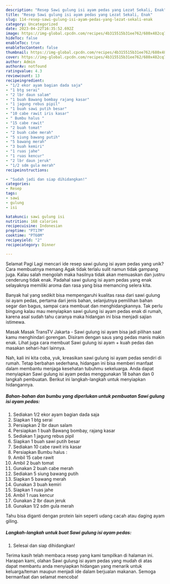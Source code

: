 ```yaml
---
description: "Resep Sawi gulung isi ayam pedas yang Lezat Sekali, Enak"
title: "Resep Sawi gulung isi ayam pedas yang Lezat Sekali, Enak"
slug: 114-resep-sawi-gulung-isi-ayam-pedas-yang-lezat-sekali-enak
category: Uncategorized
date: 2023-04-22T16:35:52.692Z
image: https://img-global.cpcdn.com/recipes/4b315515b31ee762/680x482cq70/sawi-gulung-isi-ayam-pedas-foto-resep-utama.jpg
hideToc: false
enableToc: true
enableTocContent: false
thumbnail: https://img-global.cpcdn.com/recipes/4b315515b31ee762/680x482cq70/sawi-gulung-isi-ayam-pedas-foto-resep-utama.jpg
cover: https://img-global.cpcdn.com/recipes/4b315515b31ee762/680x482cq70/sawi-gulung-isi-ayam-pedas-foto-resep-utama.jpg
author: Admin
authorAv: notfound
ratingvalue: 4.3
reviewcount: 13
recipeingredient:
- "1/2 ekor ayam bagian dada saja"
- "1 btg serai"
- "2 lbr daun salam"
- "1 buah Bawang bombay rajang kasar"
- "1 jagung rebus pipil"
- "1 buah sawi putih besar"
- "10 cabe rawit iris kasar"
- " Bumbu halus "
- "15 cabe rawit"
- "2 buah tomat"
- "2 buah cabe merah"
- "5 siung bawang putih"
- "5 bawang merah"
- "3 buah kemiri"
- "1 ruas jahe"
- "1 ruas kencur"
- "2 lbr daun jeruk"
- "1/2 sdm gula merah"
recipeinstructions:

- "Sudah jadi dan siap dihidangkan!"
categories:
- Resep
tags:
- sawi
- gulung
- isi

katakunci: sawi gulung isi 
nutrition: 168 calories
recipecuisine: Indonesian
preptime: "PT17M"
cooktime: "PT60M"
recipeyield: "2"
recipecategory: Dinner

---
```



Selamat Pagi Lagi mencari ide resep sawi gulung isi ayam pedas yang unik? Cara membuatnya memang Agak tidak terlalu sulit namun tidak gampang juga. Kalau salah mengolah maka hasilnya tidak akan memuaskan dan justru cenderung tidak enak. Padahal sawi gulung isi ayam pedas yang enak selayaknya memiliki aroma dan rasa yang bisa memancing selera kita.


Banyak hal yang sedikit bisa mempengaruhi kualitas rasa dari sawi gulung isi ayam pedas, pertama dari jenis bahan, selanjutnya pemilihan bahan segar dan bagus, sampai cara membuat dan menghidangkannya. Tak perlu bingung kalau mau menyiapkan sawi gulung isi ayam pedas enak di rumah, karena asal sudah tahu caranya maka hidangan ini bisa menjadi sajian istimewa.

Masak Masak TransTV Jakarta - Sawi gulung isi ayam bisa jadi pilihan saat kamu menghindari gorengan. Disiram dengan saus yang pedas manis makin enak. Lihat juga cara membuat Sawi gulung isi ayam + kuah pedas dan masakan sehari-hari lainnya.


Nah, kali ini kita coba, yuk, kreasikan sawi gulung isi ayam pedas sendiri di rumah. Tetap berbahan sederhana, hidangan ini bisa memberi manfaat dalam membantu menjaga kesehatan tubuhmu sekeluarga. Anda dapat menyiapkan Sawi gulung isi ayam pedas menggunakan 18 bahan dan 0 langkah pembuatan. Berikut ini langkah-langkah untuk menyiapkan hidangannya.

<!--inarticleads1-->

##### Bahan-bahan dan bumbu yang diperlukan untuk pembuatan Sawi gulung isi ayam pedas:

1. Sediakan 1/2 ekor ayam bagian dada saja
1. Siapkan 1 btg serai
1. Persiapkan 2 lbr daun salam
1. Persiapkan 1 buah Bawang bombay, rajang kasar
1. Sediakan 1 jagung rebus pipil
1. Siapkan 1 buah sawi putih besar
1. Sediakan 10 cabe rawit iris kasar
1. Persiapkan  Bumbu halus :
1. Ambil 15 cabe rawit
1. Ambil 2 buah tomat
1. Gunakan 2 buah cabe merah
1. Sediakan 5 siung bawang putih
1. Siapkan 5 bawang merah
1. Gunakan 3 buah kemiri
1. Siapkan 1 ruas jahe
1. Ambil 1 ruas kencur
1. Gunakan 2 lbr daun jeruk
1. Gunakan 1/2 sdm gula merah


Tahu bisa diganti dengan protein lain seperti udang cacah atau daging ayam giling. 

<!--inarticleads2-->

##### Langkah-langkah untuk buat Sawi gulung isi ayam pedas:


1. Selesai dan siap dihidangkan!



Terima kasih telah membaca resep yang kami tampilkan di halaman ini. Harapan kami, olahan Sawi gulung isi ayam pedas yang mudah di atas dapat membantu anda menyiapkan hidangan yang menarik untuk keluarga/teman maupun menjadi ide dalam berjualan makanan. Semoga bermanfaat dan selamat mencoba!
